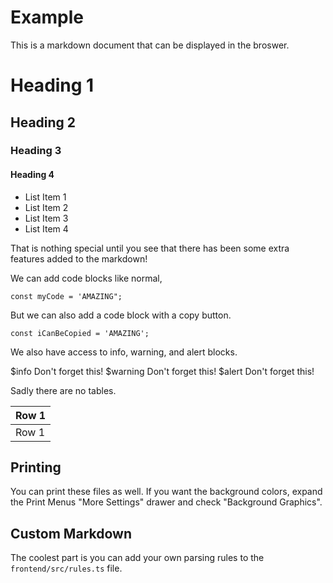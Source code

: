# Example

This is a markdown document that can be displayed in the broswer.

# Heading 1
## Heading 2
### Heading 3
#### Heading 4

+ List Item 1
+ List Item 2
+ List Item 3
+ List Item 4

That is nothing special until you see that there has been some extra features added to the markdown!

We can add code blocks like normal,

```
const myCode = 'AMAZING";
```

But we can also add a code block with a copy button.

```copy
const iCanBeCopied = 'AMAZING';
```

We also have access to info, warning, and alert blocks.

$info Don't forget this!
$warning Don't forget this!
$alert Don't forget this!

Sadly there are no tables.

|Row 1|
|---|
|Row 1|

## Printing

You can print these files as well. If you want the background colors, expand the Print Menus "More Settings" drawer and check "Background Graphics".

## Custom Markdown

The coolest part is you can add your own parsing rules to the `frontend/src/rules.ts` file.